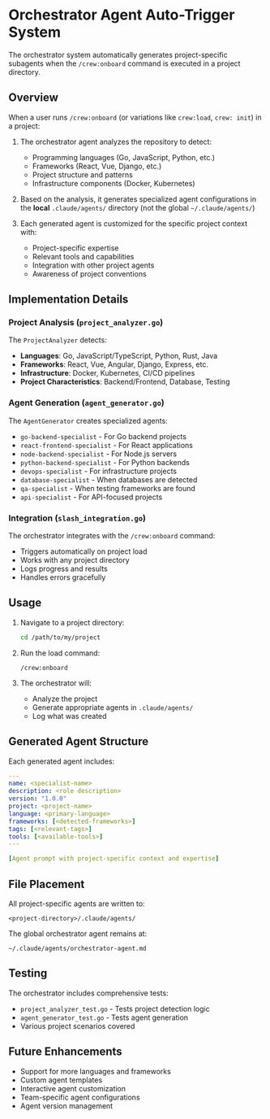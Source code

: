 # Orchestrator Agent Auto-Trigger System

The orchestrator system automatically generates project-specific subagents when the `/crew:onboard` command is executed in a project directory.

## Overview

When a user runs `/crew:onboard` (or variations like `crew:load`, `crew: init`) in a project:

1. The orchestrator agent analyzes the repository to detect:
   - Programming languages (Go, JavaScript, Python, etc.)
   - Frameworks (React, Vue, Django, etc.)
   - Project structure and patterns
   - Infrastructure components (Docker, Kubernetes)

2. Based on the analysis, it generates specialized agent configurations in the **local** `.claude/agents/` directory (not the global `~/.claude/agents/`)

3. Each generated agent is customized for the specific project context with:
   - Project-specific expertise
   - Relevant tools and capabilities
   - Integration with other project agents
   - Awareness of project conventions

## Implementation Details

### Project Analysis (`project_analyzer.go`)

The `ProjectAnalyzer` detects:
- **Languages**: Go, JavaScript/TypeScript, Python, Rust, Java
- **Frameworks**: React, Vue, Angular, Django, Express, etc.
- **Infrastructure**: Docker, Kubernetes, CI/CD pipelines
- **Project Characteristics**: Backend/Frontend, Database, Testing

### Agent Generation (`agent_generator.go`)

The `AgentGenerator` creates specialized agents:
- `go-backend-specialist` - For Go backend projects
- `react-frontend-specialist` - For React applications
- `node-backend-specialist` - For Node.js servers
- `python-backend-specialist` - For Python backends
- `devops-specialist` - For infrastructure projects
- `database-specialist` - When databases are detected
- `qa-specialist` - When testing frameworks are found
- `api-specialist` - For API-focused projects

### Integration (`slash_integration.go`)

The orchestrator integrates with the `/crew:onboard` command:
- Triggers automatically on project load
- Works with any project directory
- Logs progress and results
- Handles errors gracefully

## Usage

1. Navigate to a project directory:
   ```bash
   cd /path/to/my/project
   ```

2. Run the load command:
   ```
   /crew:onboard
   ```

3. The orchestrator will:
   - Analyze the project
   - Generate appropriate agents in `.claude/agents/`
   - Log what was created

## Generated Agent Structure

Each generated agent includes:

```yaml
---
name: <specialist-name>
description: <role description>
version: "1.0.0"
project: <project-name>
language: <primary-language>
frameworks: [<detected-frameworks>]
tags: [<relevant-tags>]
tools: [<available-tools>]
---

[Agent prompt with project-specific context and expertise]
```

## File Placement

All project-specific agents are written to:
```
<project-directory>/.claude/agents/
```

The global orchestrator agent remains at:
```
~/.claude/agents/orchestrator-agent.md
```

## Testing

The orchestrator includes comprehensive tests:
- `project_analyzer_test.go` - Tests project detection logic
- `agent_generator_test.go` - Tests agent generation
- Various project scenarios covered

## Future Enhancements

- Support for more languages and frameworks
- Custom agent templates
- Interactive agent customization
- Team-specific agent configurations
- Agent version management